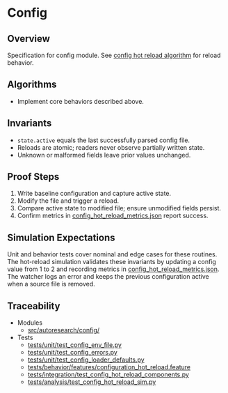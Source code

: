 # Config

## Overview

Specification for config module. See [config hot reload
algorithm](../algorithms/config_hot_reload.md) for reload behavior.

## Algorithms

- Implement core behaviors described above.

## Invariants

- ``state.active`` equals the last successfully parsed config file.
- Reloads are atomic; readers never observe partially written state.
- Unknown or malformed fields leave prior values unchanged.

## Proof Steps

1. Write baseline configuration and capture active state.
2. Modify the file and trigger a reload.
3. Compare active state to modified file; ensure unmodified fields persist.
4. Confirm metrics in [config_hot_reload_metrics.json][r1] report success.

## Simulation Expectations

Unit and behavior tests cover nominal and edge cases for these routines.
The hot-reload simulation validates these invariants by updating a config
value from 1 to 2 and recording metrics in [config_hot_reload_metrics.json][r1].
The watcher logs an error and keeps the previous configuration active when a
source file is removed.

## Traceability


- Modules
  - [src/autoresearch/config/][m1]
- Tests
  - [tests/unit/test_config_env_file.py][t1]
  - [tests/unit/test_config_errors.py][t2]
  - [tests/unit/test_config_loader_defaults.py][t3]
  - [tests/behavior/features/configuration_hot_reload.feature][t4]
  - [tests/integration/test_config_hot_reload_components.py][t5]
  - [tests/analysis/test_config_hot_reload_sim.py][t6]

[m1]: ../../src/autoresearch/config/
[t1]: ../../tests/unit/test_config_env_file.py
[t2]: ../../tests/unit/test_config_errors.py
[t3]: ../../tests/unit/test_config_loader_defaults.py
[t4]: ../../tests/behavior/features/configuration_hot_reload.feature
[t5]: ../../tests/integration/test_config_hot_reload_components.py
[t6]: ../../tests/analysis/test_config_hot_reload_sim.py
[r1]: ../../tests/analysis/config_hot_reload_metrics.json
